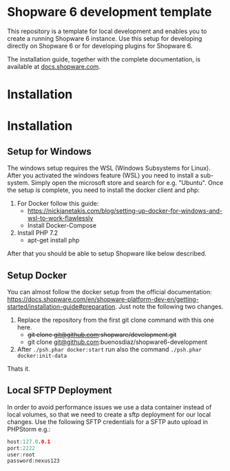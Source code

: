 # Shopware 6 development template

This repository is a template for local development and enables you to create a running Shopware 6 instance.
Use this setup for developing directly on Shopware 6 or for developing plugins for Shopware 6.

The installation guide, together with the complete documentation, is available at [docs.shopware.com](https://docs.shopware.com/en/shopware-platform-dev-en/getting-started).

# Installation

# Installation

## Setup for Windows
The windows setup requires the WSL (Windows Subsystems for Linux). After you activated the windows feature (WSL) you need to install a sub-system. Simply open the microsoft store and search for e.g. "Ubuntu". Once the setup is complete, you need to install the docker client and php:

1. For Docker follow this guide:
    - https://nickjanetakis.com/blog/setting-up-docker-for-windows-and-wsl-to-work-flawlessly
    - Install Docker-Compose
2. Install PHP 7.2
    - apt-get install php

After that you should be able to setup Shopware like below described.

## Setup Docker
You can almost follow the docker setup from the official documentation: https://docs.shopware.com/en/shopware-platform-dev-en/getting-started/installation-guide#preparation. Just note the following two changes.
1. Replace the repository from the first git clone command with this one here.
	-  ~~git clone git@github.com:shopware/development.git~~ 
	- git clone git@github.com:buenosdiaz/shopware6-development 
2. After `./psh.phar docker:start` run also the command `./psh.phar docker:init-data`

Thats it.

## Local SFTP Deployment

In order to avoid performance issues we use a data container instead of local volumes, so that we need to create a sftp deployment for our local changes. Use the following SFTP credentials for a SFTP auto upload in PHPStorm e.g.:


```c
host:127.0.0.1
port:2222
user:root
password:nexus123
```
